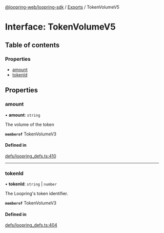 [@loopring-web/loopring-sdk](../README.md) / [Exports](../modules.md) / TokenVolumeV5

# Interface: TokenVolumeV5

## Table of contents

### Properties

- [amount](TokenVolumeV5.md#amount)
- [tokenId](TokenVolumeV5.md#tokenid)

## Properties

### amount

• **amount**: `string`

The volume of the token

**`memberof`** TokenVolumeV3

#### Defined in

[defs/loopring_defs.ts:410](https://github.com/Loopring/loopring_sdk/blob/81e0b16/src/defs/loopring_defs.ts#L410)

___

### tokenId

• **tokenId**: `string` \| `number`

The Loopring\'s token identifier.

**`memberof`** TokenVolumeV3

#### Defined in

[defs/loopring_defs.ts:404](https://github.com/Loopring/loopring_sdk/blob/81e0b16/src/defs/loopring_defs.ts#L404)
